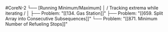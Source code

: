 #CoreN-2
└── [Running Minimum/Maximum]
    │   / Tracking extrema while iterating /
    │
    ├── Problem: "[[134. Gas Station]]"
    ├── Problem: "[[659. Split Array into Consecutive Subsequences]]"
    └── Problem: "[[871. Minimum Number of Refueling Stops]]"